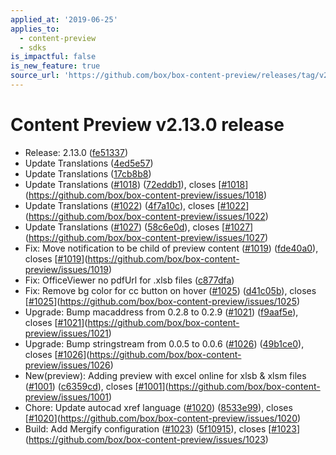 ```yaml
---
applied_at: '2019-06-25'
applies_to:
  - content-preview
  - sdks
is_impactful: false
is_new_feature: true
source_url: 'https://github.com/box/box-content-preview/releases/tag/v2.13.0'
---
```


# Content Preview v2.13.0 release


* Release: 2.13.0 ([fe51337](https://github.com/box/box-content-preview/commit[fe51337](https://github.com/box/box-content-preview/commit/fe51337)))
* Update Translations ([4ed5e57](https://github.com/box/box-content-preview/commit[4ed5e57](https://github.com/box/box-content-preview/commit/4ed5e57)))
* Update Translations ([17cb8b8](https://github.com/box/box-content-preview/commit[17cb8b8](https://github.com/box/box-content-preview/commit/17cb8b8)))
* Update Translations ([#1018](https://github.com/box/box-content-preview/pull/1018)) ([72eddb1](https://github.com/box/box-content-preview/commit[72eddb1](https://github.com/box/box-content-preview/commit/72eddb1))), closes [[#1018](https://github.com/box/box-content-preview/pull/1018)](https://github.com/box/box-content-preview/issues/1018)
* Update Translations ([#1022](https://github.com/box/box-content-preview/pull/1022)) ([4f7a10c](https://github.com/box/box-content-preview/commit[4f7a10c](https://github.com/box/box-content-preview/commit/4f7a10c))), closes [[#1022](https://github.com/box/box-content-preview/pull/1022)](https://github.com/box/box-content-preview/issues/1022)
* Update Translations ([#1027](https://github.com/box/box-content-preview/pull/1027)) ([58c6e0d](https://github.com/box/box-content-preview/commit[58c6e0d](https://github.com/box/box-content-preview/commit/58c6e0d))), closes [[#1027](https://github.com/box/box-content-preview/pull/1027)](https://github.com/box/box-content-preview/issues/1027)
* Fix: Move notification to be child of preview content ([#1019](https://github.com/box/box-content-preview/pull/1019)) ([fde40a0](https://github.com/box/box-content-preview/commit[fde40a0](https://github.com/box/box-content-preview/commit/fde40a0))), closes [[#1019](https://github.com/box/box-content-preview/pull/1019)](https://github.com/box/box-content-preview/issues/1019)
* Fix: OfficeViewer no pdfUrl for .xlsb files ([c877dfa](https://github.com/box/box-content-preview/commit[c877dfa](https://github.com/box/box-content-preview/commit/c877dfa)))
* Fix: Remove bg color for cc button on hover ([#1025](https://github.com/box/box-content-preview/pull/1025)) ([d41c05b](https://github.com/box/box-content-preview/commit[d41c05b](https://github.com/box/box-content-preview/commit/d41c05b))), closes [[#1025](https://github.com/box/box-content-preview/pull/1025)](https://github.com/box/box-content-preview/issues/1025)
* Upgrade: Bump macaddress from 0.2.8 to 0.2.9 ([#1021](https://github.com/box/box-content-preview/pull/1021)) ([f9aaf5e](https://github.com/box/box-content-preview/commit[f9aaf5e](https://github.com/box/box-content-preview/commit/f9aaf5e))), closes [[#1021](https://github.com/box/box-content-preview/pull/1021)](https://github.com/box/box-content-preview/issues/1021)
* Upgrade: Bump stringstream from 0.0.5 to 0.0.6 ([#1026](https://github.com/box/box-content-preview/pull/1026)) ([49b1ce0](https://github.com/box/box-content-preview/commit[49b1ce0](https://github.com/box/box-content-preview/commit/49b1ce0))), closes [[#1026](https://github.com/box/box-content-preview/pull/1026)](https://github.com/box/box-content-preview/issues/1026)
* New(preview): Adding preview with excel online for xlsb & xlsm files ([#1001](https://github.com/box/box-content-preview/pull/1001)) ([c6359cd](https://github.com/box/box-content-preview/commit[c6359cd](https://github.com/box/box-content-preview/commit/c6359cd))), closes [[#1001](https://github.com/box/box-content-preview/pull/1001)](https://github.com/box/box-content-preview/issues/1001)
* Chore: Update autocad xref language ([#1020](https://github.com/box/box-content-preview/pull/1020)) ([8533e99](https://github.com/box/box-content-preview/commit[8533e99](https://github.com/box/box-content-preview/commit/8533e99))), closes [[#1020](https://github.com/box/box-content-preview/pull/1020)](https://github.com/box/box-content-preview/issues/1020)
* Build: Add Mergify configuration ([#1023](https://github.com/box/box-content-preview/pull/1023)) ([5f10915](https://github.com/box/box-content-preview/commit[5f10915](https://github.com/box/box-content-preview/commit/5f10915))), closes [[#1023](https://github.com/box/box-content-preview/pull/1023)](https://github.com/box/box-content-preview/issues/1023)



